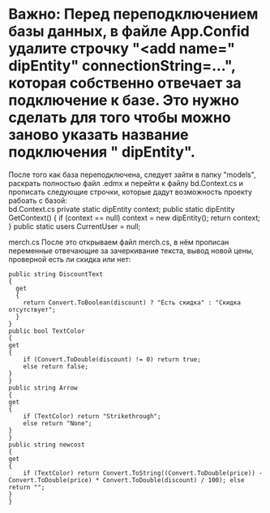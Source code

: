 # Важно: Перед переподключением базы данных, в файле App.Confid удалите строчку "<add name=" dipEntity" connectionString=...", которая собственно отвечает за подключение к базе. Это нужно сделать для того чтобы можно заново указать название подключения " dipEntity".</br>
После того как база переподключена, следует зайти в папку "models", раскрать полностью файл .edmx и перейти к файлу bd.Context.cs и прописать следующие строчки, которые дадут возможность проекту рабоать с базой:</br>
bd.Context.cs
      private static dipEntity context;
      public static  dipEntity GetContext()
      {
      if (context == null)
          context = new  dipEntity();
      return context;
      }
      public static users CurrentUser = null;


merch.cs
После это открываем файл merch.cs, в нём прописан переменные отвечающие за зачеркивание текста, вывод новой цены, проверной есть ли скидка или нет:</br>

    public string DiscountText
    {
      get
      {
        return Convert.ToBoolean(discount) ? "Есть скидка" : "Скидка отсутствует";
      }
    }
    public bool TextColor
    {
    get
    {
        if (Convert.ToDouble(discount) != 0) return true;
        else return false;
    }
    }
    public string Arrow
    {
    get
    {
        if (TextColor) return "Strikethrough";
        else return "None";
    }
    }
    public string newcost
    {
    get
    {
        if (TextColor) return Convert.ToString((Convert.ToDouble(price)) - Convert.ToDouble(price) * Convert.ToDouble(discount) / 100); else return "";
    }
    }
